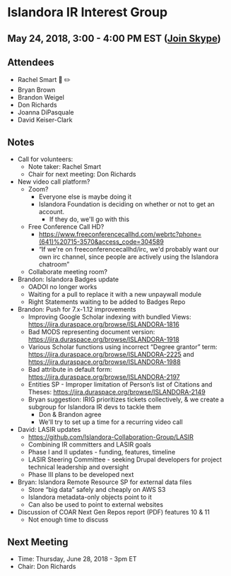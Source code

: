 # Islandora IR Interest Group
## May 24, 2018, 3:00 - 4:00 PM EST ([Join Skype](https://join.skype.com/s7ntDOmjhbjT))

## Attendees
- Rachel Smart :chicken: :pencil2:
- Bryan Brown
- Brandon Weigel
- Don Richards
- Joanna DiPasquale
- David Keiser-Clark

## Notes
- Call for volunteers:
  - Note taker: Rachel Smart
  - Chair for next meeting: Don Richards
- New video call platform?
  - Zoom?
    - Everyone else is maybe doing it
    - Islandora Foundation is deciding on whether or not to get an account. 
      - If they do, we'll go with this
  - Free Conference Call HD? 
    - https://www.freeconferencecallhd.com/webrtc?phone=(641)%20715-3570&access_code=304589
    - “If we're on freeconferencecallhd/irc, we'd probably want our own irc channel, since people are actively using the Islandora chatroom”
  - Collaborate meeting room?
- Brandon: Islandora Badges update
  - OADOI no longer works
  - Waiting for a pull to replace it with a new unpaywall module
  - Right Statements waiting to be added to Badges Repo
- Brandon: Push for 7.x-1.12 improvements
  - Improving Google Scholar indexing with bundled Views: https://jira.duraspace.org/browse/ISLANDORA-1816
  - Bad MODS representing document version: https://jira.duraspace.org/browse/ISLANDORA-1918
  - Various Scholar functions using incorrect “Degree grantor” term: https://jira.duraspace.org/browse/ISLANDORA-2225 and https://jira.duraspace.org/browse/ISLANDORA-1988
  - Bad attribute in default form: https://jira.duraspace.org/browse/ISLANDORA-2197
  - Entities SP - Improper limitation of Person’s list of Citations and Theses: https://jira.duraspace.org/browse/ISLANDORA-2149
  - Bryan suggestion: IRIG prioritizes tickets collectively, & we create a subgroup for Islandora IR devs to tackle them
    - Don & Brandon agree
    - We'll try to set up a time for a recurring video call
- David: LASIR updates
  - https://github.com/Islandora-Collaboration-Group/LASIR
  - Combining IR committers and LASIR goals
  - Phase I and II updates - funding, features, timeline
  - LASIR Steering Committee - seeking Drupal developers for project technical leadership and oversight
  - Phase III plans to be developed next
- Bryan: Islandora Remote Resource SP for external data files
  - Store “big data” safely and cheaply on AWS S3
  - Islandora metadata-only objects point to it
  - Can also be used to point to external websites
- Discussion of COAR Next Gen Repos report (PDF) features 10 & 11
  - Not enough time to discuss

## Next Meeting
* Time: Thursday, June 28, 2018 - 3pm ET
* Chair: Don Richards
